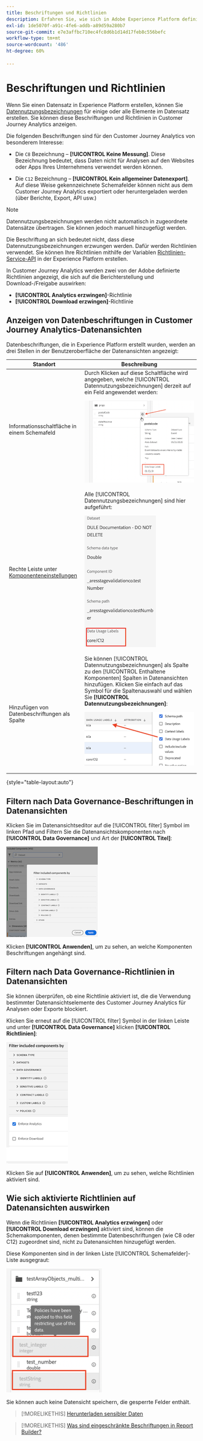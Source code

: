 ```yaml
---
title: Beschriftungen und Richtlinien
description: Erfahren Sie, wie sich in Adobe Experience Platform definierte Datenbezeichnungen und Richtlinien auf Datenansichten und Berichte in Customer Journey Analytics auswirken.
exl-id: 1de5070f-a91c-4fe6-addb-a89d59a280b7
source-git-commit: e7e3affbc710ec4fc8d6b1d14d17feb8c556befc
workflow-type: tm+mt
source-wordcount: '486'
ht-degree: 60%

---
```


# Beschriftungen und Richtlinien

Wenn Sie einen Datensatz in Experience Platform erstellen, können Sie [Datennutzungsbezeichnungen](https://experienceleague.adobe.com/docs/experience-platform/data-governance/labels/reference.html?lang=de) für einige oder alle Elemente im Datensatz erstellen. Sie können diese Beschriftungen und Richtlinien in Customer Journey Analytics anzeigen.

Die folgenden Beschriftungen sind für den Customer Journey Analytics von besonderem Interesse:

* Die `C8` Bezeichnung – **[!UICONTROL Keine Messung]**. Diese Bezeichnung bedeutet, dass Daten nicht für Analysen auf den Websites oder Apps Ihres Unternehmens verwendet werden können.

* Die `C12` Bezeichnung – **[!UICONTROL Kein allgemeiner Datenexport]**. Auf diese Weise gekennzeichnete Schemafelder können nicht aus dem Customer Journey Analytics exportiert oder heruntergeladen werden (über Berichte, Export, API usw.)

>[!NOTE]
>
>Datennutzungsbezeichnungen werden nicht automatisch in zugeordnete Datensätze übertragen. Sie können jedoch manuell hinzugefügt werden.

Die Beschriftung an sich bedeutet nicht, dass diese Datennutzungsbezeichnungen erzwungen werden. Dafür werden Richtlinien verwendet. Sie können Ihre Richtlinien mithilfe der Variablen [Richtlinien-Service-API](https://experienceleague.adobe.com/docs/experience-platform/data-governance/api/overview.html?lang=de) in der Experience Platform erstellen.

In Customer Journey Analytics werden zwei von der Adobe definierte Richtlinien angezeigt, die sich auf die Berichterstellung und Download-/Freigabe auswirken:

* **[!UICONTROL Analytics erzwingen]**-Richtlinie
* **[!UICONTROL Download erzwingen]**-Richtlinie

## Anzeigen von Datenbeschriftungen in Customer Journey Analytics-Datenansichten

Datenbeschriftungen, die in Experience Platform erstellt wurden, werden an drei Stellen in der Benutzeroberfläche der Datenansichten angezeigt:

| Standort | Beschreibung |
| --- | --- |
| Informationsschaltfläche in einem Schemafeld | Durch Klicken auf diese Schaltfläche wird angegeben, welche [!UICONTROL Datennutzungsbezeichnungen] derzeit auf ein Feld angewendet werden:<p>![](assets/data-label-left.png) |
| Rechte Leiste unter [Komponenteneinstellungen](/help/data-views/component-settings/overview.md) | Alle [!UICONTROL Datennutzungsbezeichnungen] sind hier aufgeführt:<p>![](assets/data-label-right.png) |
| Hinzufügen von Datenbeschriftungen als Spalte | Sie können [!UICONTROL Datennutzungsbezeichnungen] als Spalte zu den [!UICONTROL Enthaltene Komponenten] Spalten in Datenansichten hinzufügen. Klicken Sie einfach auf das Symbol für die Spaltenauswahl und wählen Sie **[!UICONTROL Datennutzungsbezeichnungen]**:<p>![](assets/data-label-column.png) |

{style="table-layout:auto"}

## Filtern nach Data Governance-Beschriftungen in Datenansichten

Klicken Sie im Datenansichtseditor auf die [!UICONTROL filter] Symbol im linken Pfad und Filtern Sie die Datenansichtskomponenten nach **[!UICONTROL Data Governance]** und Art der **[!UICONTROL Titel]**:

![](assets/filter-labels.png)

Klicken **[!UICONTROL Anwenden]**, um zu sehen, an welche Komponenten Beschriftungen angehängt sind.

## Filtern nach Data Governance-Richtlinien in Datenansichten

Sie können überprüfen, ob eine Richtlinie aktiviert ist, die die Verwendung bestimmter Datenansichtselemente des Customer Journey Analytics für Analysen oder Exporte blockiert.

Klicken Sie erneut auf die [!UICONTROL filter] Symbol in der linken Leiste und unter **[!UICONTROL Data Governance]** klicken **[!UICONTROL Richtlinien]**:

![](assets/filter-policies.png)

Klicken Sie auf **[!UICONTROL Anwenden]**, um zu sehen, welche Richtlinien aktiviert sind.

## Wie sich aktivierte Richtlinien auf Datenansichten auswirken

Wenn die Richtlinien **[!UICONTROL Analytics erzwingen]** oder **[!UICONTROL Download erzwingen]** aktiviert sind, können die Schemakomponenten, denen bestimmte Datenbeschriftungen (wie C8 oder C12) zugeordnet sind, nicht zu Datenansichten hinzugefügt werden.

Diese Komponenten sind in der linken Liste [!UICONTROL Schemafelder]-Liste ausgegraut:

![](assets/component-greyed.png)

Sie können auch keine Datensicht speichern, die gesperrte Felder enthält.

>[!MORELIKETHIS]
>[Herunterladen sensibler Daten](/help/analysis-workspace/curate-share/download-send.md)

>[!MORELIKETHIS]
>[Was sind eingeschränkte Beschriftungen in Report Builder?](https://experienceleague.adobe.com/docs/analytics-platform/using/cja-reportbuilder/restricted-labels.html?lang=de)


